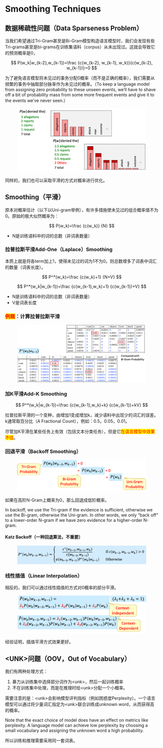 # Smoothing Techniques

## 数据稀疏性问题（Data Sparseness Problem）

当我们希望通过Tri-Gram甚至是Bi-Gram模型构造语言模型时，我们会发现有些Tri-grams甚至是bi-grams在训练集语料（corpus）从未出现过。这就会导致它的预测概率是0，

$$
P(w_k|w_{k-2},w_{k-1})=\frac {c(w_{k-2}, w_{k-1}, w_k)}{c(w_{k-2}, w_{k-1})}=0
$$

为了避免语言模型将未见过的事务分配0概率（而不是正确的概率），我们需要从频繁的事务中抽取部分脉率作为未见过的概率。（To keep a language model from assigning zero probability to these unseen events, we’ll have to shave off a bit of probability mass from some more frequent events and give it to the events we’ve never seen.）

<figure><img src="../../.gitbook/assets/image (13).png" alt=""><figcaption></figcaption></figure>

同样的，我们也可以采取平滑的方式对概率进行优化。

## Smoothing（平滑）

原本对概率估计（以下以Uni-gram举例），有许多措施使未见过的组合概率值不为0。原始的极大似然概率为：

$$
P(w_k)=\frac {c(w_k)} {N}
$$

* N是训练语料中的词的总数（非词表数量）

### 拉普拉斯平滑Add-One（Laplace）Smoothing

本质上就是将各term加上1，使得未见过的词为1不为0。则总数增多了词表中词汇的数量（词表长度）。

$$
P^*(w_k)=\frac {c(w_k)+1} {N+V}
$$

$$
P^*(w_k|w_{k-1})=\frac {c(w_{k-1},w_k)+1} {c(w_{k-1})+V}
$$

* N是训练语料中的词的总数（非词表数量）
* V是词表长度

### <mark style="color:red;">例题</mark>：计算拉普拉斯平滑

<figure><img src="../../.gitbook/assets/image (5) (1) (1).png" alt=""><figcaption></figcaption></figure>

### 加K平滑Add-K Smoothing

$$
P^*(w_k|w_{k-1})=\frac {c(w_{k-1},w_k)+k} {c(w_{k-1})+kV}
$$

拉普拉斯平滑的一个变种，由增加1变成增加k，减少语料中出现少的词汇的误差。k通常取百分比（A Fractional Count），例如：0.5，0.05，0.01。

尽管加K平滑在某些任务上有效（包括文本分类任务），但是它<mark style="color:red;">在语言模型中效果不佳</mark>。

### 回退平滑（Backoff Smoothing）

<figure><img src="../../.gitbook/assets/image (1) (1) (1) (1) (1) (1) (1) (1) (1).png" alt=""><figcaption></figcaption></figure>

如果在高阶N-Gram上概率为0，那么回退成低阶概率。

In backoff, we use the Tri-gram if the evidence is sufficient, otherwise we use the Bi-gram, otherwise the Uni-gram. In other words, we only “back off” to a lower-order N-gram if we have zero evidence for a higher-order N-gram.

#### Katz Backoff（一种回退算法，不重要）

<figure><img src="../../.gitbook/assets/image (4) (1) (1) (1).png" alt=""><figcaption></figcaption></figure>

### 线性插值（Linear Interpolation）

相反的，我们可以通过线性插值的方式对0概率的部分平滑。

<figure><img src="../../.gitbook/assets/image (5) (1) (1) (1).png" alt=""><figcaption></figcaption></figure>

经验证明，插值平滑方式效果更好。

## \<UNK>问题（OOV，Out of Vocabulary）

我们有两种处理方式：

1. 暴力从训练集中选择部分词作为\<unk>，然后一起训练概率
2. 不在训练集中处理，而是在推理时给\<unk>分配一个小概率。

需要注意的是：\<unk>会影响模型评判指标（例如困惑度Perplexity）。一个语言模型可以通过将少量词汇指定为\<unk>联合训练成unknown word，从而获得高的概率。

Note that the exact choice of model does have an effect on metrics like perplexity. A language model can achieve low perplexity by choosing a small vocabulary and assigning the unknown word a high probability.

所以训练和推理需要采用同一套词表。
